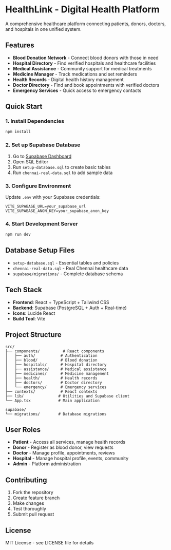 # HealthLink - Digital Health Platform

A comprehensive healthcare platform connecting patients, donors, doctors, and hospitals in one unified system.

## Features

- **Blood Donation Network** - Connect blood donors with those in need
- **Hospital Directory** - Find verified hospitals and healthcare facilities
- **Medical Assistance** - Community support for medical treatments
- **Medicine Manager** - Track medications and set reminders
- **Health Records** - Digital health history management
- **Doctor Directory** - Find and book appointments with verified doctors
- **Emergency Services** - Quick access to emergency contacts

## Quick Start

### 1. Install Dependencies
```bash
npm install
```

### 2. Set up Supabase Database
1. Go to [Supabase Dashboard](https://supabase.com/dashboard)
2. Open SQL Editor
3. Run `setup-database.sql` to create basic tables
4. Run `chennai-real-data.sql` to add sample data

### 3. Configure Environment
Update `.env` with your Supabase credentials:
```
VITE_SUPABASE_URL=your_supabase_url
VITE_SUPABASE_ANON_KEY=your_supabase_anon_key
```

### 4. Start Development Server
```bash
npm run dev
```

## Database Setup Files

- `setup-database.sql` - Essential tables and policies
- `chennai-real-data.sql` - Real Chennai healthcare data
- `supabase/migrations/` - Complete database schema

## Tech Stack

- **Frontend**: React + TypeScript + Tailwind CSS
- **Backend**: Supabase (PostgreSQL + Auth + Real-time)
- **Icons**: Lucide React
- **Build Tool**: Vite

## Project Structure

```
src/
├── components/          # React components
│   ├── auth/           # Authentication
│   ├── blood/          # Blood donation
│   ├── hospitals/      # Hospital directory
│   ├── assistance/     # Medical assistance
│   ├── medicines/      # Medicine management
│   ├── health/         # Health records
│   ├── doctors/        # Doctor directory
│   └── emergency/      # Emergency services
├── contexts/           # React contexts
├── lib/               # Utilities and Supabase client
└── App.tsx            # Main application

supabase/
└── migrations/        # Database migrations
```

## User Roles

- **Patient** - Access all services, manage health records
- **Donor** - Register as blood donor, view requests
- **Doctor** - Manage profile, appointments, reviews
- **Hospital** - Manage hospital profile, events, community
- **Admin** - Platform administration

## Contributing

1. Fork the repository
2. Create feature branch
3. Make changes
4. Test thoroughly
5. Submit pull request

## License

MIT License - see LICENSE file for details